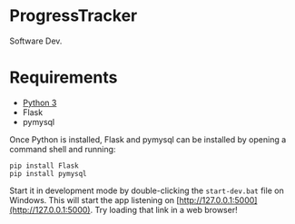 # ProgressTracker
Software Dev.

# Requirements
* [Python 3](https://www.python.org/downloads/)
* Flask
* pymysql

Once Python is installed, Flask and pymysql can be installed by opening a command shell and running:

```
pip install Flask
pip install pymysql
```

Start it in development mode by double-clicking the `start-dev.bat` file on Windows. This will start the app listening on [http://127.0.0.1:5000](http://127.0.0.1:5000). Try loading that link in a web browser!
